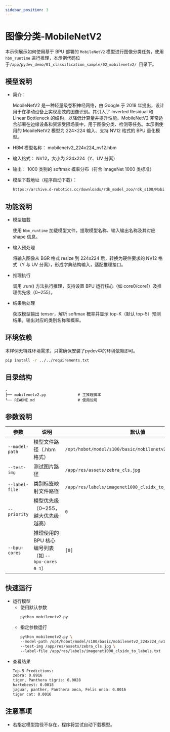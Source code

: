 ```yaml
---
sidebar_position: 3
---
```


# 图像分类-MobileNetV2

本示例展示如何使用基于 BPU 部署的 `MobileNetV2` 模型进行图像分类任务，使用 `hbm_runtime` 进行推理，本示例代码位于`/app/pydev_demo/01_classification_sample/02_mobilenetv2/ `目录下。

## 模型说明
- 简介：

    MobileNetV2 是一种轻量级卷积神经网络，由 Google 于 2018 年提出，设计用于在移动设备上实现高效的图像识别。其引入了 Inverted Residual 和 Linear Bottleneck 的结构，以降低计算量并提升性能。MobileNetV2 非常适合部署在边缘设备和资源受限场景中，用于图像分类、检测等任务。本示例使用的 MobileNetV2 模型为 224×224 输入、支持 NV12 格式的 BPU 量化模型。

- HBM 模型名称： mobilenetv2_224x224_nv12.hbm

- 输入格式： NV12，大小为 224x224（Y、UV 分离）

- 输出： 1000 类别的 softmax 概率分布（符合 ImageNet 1000 类标准）

- 模型下载地址（程序自动下载）：

    ```bash
    https://archive.d-robotics.cc/downloads/rdk_model_zoo/rdk_s100/MobileNet/mobilenetv2_224x224_nv12.hbm
    ```
## 功能说明
- 模型加载

    使用 `hbm_runtime` 加载模型文件，提取模型名称、输入输出名称及其对应 shape 信息。

- 输入预处理

    将输入图像从 BGR 格式 resize 到 224x224 后，转换为硬件要求的 NV12 格式（Y 与 UV 分离），形成字典结构输入，适配推理接口。

- 推理执行

    调用 .run() 方法执行推理，支持设置 BPU 运行核心（如 core0/core1）及推理优先级（0~255）。

- 结果后处理

    获取模型输出 tensor，解析 softmax 概率并显示 top-K（默认 top-5）预测结果，输出对应的类别名称和概率。

## 环境依赖
本样例无特殊环境需求，只需确保安装了pydev中的环境依赖即可。
```bash
pip install -r ../../requirements.txt
```

## 目录结构

```text
.
├── mobilenetv2.py              # 主推理脚本
└── README.md                   # 使用说明
```

## 参数说明
| 参数           | 说明                                                     | 默认值                                      |
|----------------|----------------------------------------------------------|---------------------------------------------|
| `--model-path` | 模型文件路径（.hbm 格式）                                  | `/opt/hobot/model/s100/basic/mobilenetv2_224x224_nv12.hbm`                 |
| `--test-img`   | 测试图片路径                                              | `/app/res/assets/zebra_cls.jpg`                |
| `--label-file` | 类别标签映射文件路径                                       | `/app/res/labels/imagenet1000_clsidx_to_labels.txt` |
| `--priority`   | 模型优先级（0~255，越大优先级越高）                         | `0`                                         |
| `--bpu-cores`  | 推理使用的 BPU 核心编号列表（如 `--bpu-cores 0 1`）         | `[0]`                                       |


## 快速运行
- 运行模型
    - 使用默认参数
        ```bash
        python mobilenetv2.py
        ```
    - 指定参数运行
        ```bash
        python mobilenetv2.py \
        --model-path /opt/hobot/model/s100/basic/mobilenetv2_224x224_nv12.hbm \
        --test-img /app/res/assets/zebra_cls.jpg \
        --label-file /app/res/labels/imagenet1000_clsidx_to_labels.txt
        ```
- 查看结果
    ```bash
    Top-5 Predictions:
    zebra: 0.8916
    tiger, Panthera tigris: 0.0028
    hartebeest: 0.0018
    jaguar, panther, Panthera onca, Felis onca: 0.0016
    tiger cat: 0.0016
    ```

## 注意事项
- 若指定模型路径不存在，程序将尝试自动下载模型。

